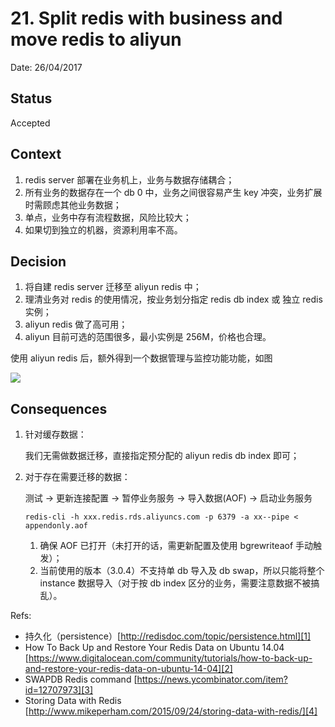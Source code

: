 # 21. Split redis with business and move redis to aliyun

Date: 26/04/2017

## Status

Accepted

## Context

1. redis server 部署在业务机上，业务与数据存储耦合；
2. 所有业务的数据存在一个 db 0 中，业务之间很容易产生 key 冲突，业务扩展时需顾虑其他业务数据；
3. 单点，业务中存有流程数据，风险比较大；
4. 如果切到独立的机器，资源利用率不高。

## Decision

1. 将自建 redis server 迁移至 aliyun redis 中；
2. 理清业务对 redis 的使用情况，按业务划分指定 redis db index 或 独立 redis 实例；
3. aliyun redis 做了高可用；
4. aliyun 目前可选的范围很多，最小实例是 256M，价格也合理。

使用 aliyun redis 后，额外得到一个数据管理与监控功能功能，如图

![][image-1]

## Consequences

1. 针对缓存数据：

	我们无需做数据迁移，直接指定预分配的 aliyun redis db index 即可；

2. 对于存在需要迁移的数据：

	测试 -\> 更新连接配置 -\> 暂停业务服务 -\> 导入数据(AOF) -\> 启动业务服务

	`redis-cli -h xxx.redis.rds.aliyuncs.com -p 6379 -a xx--pipe < appendonly.aof`

	1. 确保 AOF 已打开（未打开的话，需更新配置及使用 bgrewriteaof 手动触发）；
	2. 当前使用的版本（3.0.4）不支持单 db 导入及 db swap，所以只能将整个 instance 数据导入（对于按 db index 区分的业务，需要注意数据不被搞乱）。

Refs:

* 持久化（persistence）[http://redisdoc.com/topic/persistence.html][1]
* How To Back Up and Restore Your Redis Data on Ubuntu 14.04 [https://www.digitalocean.com/community/tutorials/how-to-back-up-and-restore-your-redis-data-on-ubuntu-14-04][2]
* SWAPDB Redis command [https://news.ycombinator.com/item?id=12707973][3]
* Storing Data with Redis [http://www.mikeperham.com/2015/09/24/storing-data-with-redis/][4]

[1]:	http://redisdoc.com/topic/persistence.html
[2]:	https://www.digitalocean.com/community/tutorials/how-to-back-up-and-restore-your-redis-data-on-ubuntu-14-04
[3]:	https://news.ycombinator.com/item?id=12707973
[4]:	http://www.mikeperham.com/2015/09/24/storing-data-with-redis/

[image-1]:	files/dms-redis-overview.png